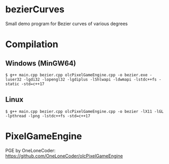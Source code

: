 # bezierCurves
Small demo program for Bezier curves of various degrees

# Compilation
## Windows (MinGW64)
```
$ g++ main.cpp bezier.cpp olcPixelGameEngine.cpp -o bezier.exe -luser32 -lgdi32 -lopengl32 -lgdiplus -lShlwapi -ldwmapi -lstdc++fs -static -std=c++17
```

## Linux
```
$ g++ main.cpp bezier.cpp olcPixelGameEngine.cpp -o bezier -lX11 -lGL -lpthread -lpng -lstdc++fs -std=c++17
```

# PixelGameEngine
PGE by OneLoneCoder: https://github.com/OneLoneCoder/olcPixelGameEngine